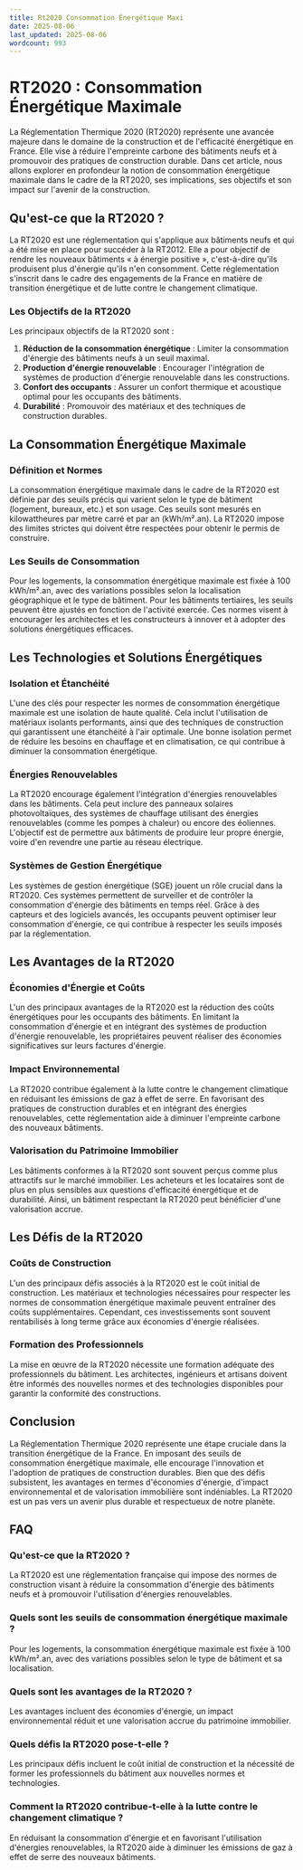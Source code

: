 ```yaml
---
title: Rt2020 Consommation Énergétique Maxi
date: 2025-08-06
last_updated: 2025-08-06
wordcount: 993
---
```


# RT2020 : Consommation Énergétique Maximale

La Réglementation Thermique 2020 (RT2020) représente une avancée majeure dans le domaine de la construction et de l'efficacité énergétique en France. Elle vise à réduire l'empreinte carbone des bâtiments neufs et à promouvoir des pratiques de construction durable. Dans cet article, nous allons explorer en profondeur la notion de consommation énergétique maximale dans le cadre de la RT2020, ses implications, ses objectifs et son impact sur l'avenir de la construction.

## Qu'est-ce que la RT2020 ?

La RT2020 est une réglementation qui s'applique aux bâtiments neufs et qui a été mise en place pour succéder à la RT2012. Elle a pour objectif de rendre les nouveaux bâtiments « à énergie positive », c'est-à-dire qu'ils produisent plus d'énergie qu'ils n'en consomment. Cette réglementation s'inscrit dans le cadre des engagements de la France en matière de transition énergétique et de lutte contre le changement climatique.

### Les Objectifs de la RT2020

Les principaux objectifs de la RT2020 sont :

1. **Réduction de la consommation énergétique** : Limiter la consommation d'énergie des bâtiments neufs à un seuil maximal.
2. **Production d'énergie renouvelable** : Encourager l'intégration de systèmes de production d'énergie renouvelable dans les constructions.
3. **Confort des occupants** : Assurer un confort thermique et acoustique optimal pour les occupants des bâtiments.
4. **Durabilité** : Promouvoir des matériaux et des techniques de construction durables.

## La Consommation Énergétique Maximale

### Définition et Normes

La consommation énergétique maximale dans le cadre de la RT2020 est définie par des seuils précis qui varient selon le type de bâtiment (logement, bureaux, etc.) et son usage. Ces seuils sont mesurés en kilowattheures par mètre carré et par an (kWh/m².an). La RT2020 impose des limites strictes qui doivent être respectées pour obtenir le permis de construire.

### Les Seuils de Consommation

Pour les logements, la consommation énergétique maximale est fixée à 100 kWh/m².an, avec des variations possibles selon la localisation géographique et le type de bâtiment. Pour les bâtiments tertiaires, les seuils peuvent être ajustés en fonction de l'activité exercée. Ces normes visent à encourager les architectes et les constructeurs à innover et à adopter des solutions énergétiques efficaces.

## Les Technologies et Solutions Énergétiques

### Isolation et Étanchéité

L'une des clés pour respecter les normes de consommation énergétique maximale est une isolation de haute qualité. Cela inclut l'utilisation de matériaux isolants performants, ainsi que des techniques de construction qui garantissent une étanchéité à l'air optimale. Une bonne isolation permet de réduire les besoins en chauffage et en climatisation, ce qui contribue à diminuer la consommation énergétique.

### Énergies Renouvelables

La RT2020 encourage également l'intégration d'énergies renouvelables dans les bâtiments. Cela peut inclure des panneaux solaires photovoltaïques, des systèmes de chauffage utilisant des énergies renouvelables (comme les pompes à chaleur) ou encore des éoliennes. L'objectif est de permettre aux bâtiments de produire leur propre énergie, voire d'en revendre une partie au réseau électrique.

### Systèmes de Gestion Énergétique

Les systèmes de gestion énergétique (SGE) jouent un rôle crucial dans la RT2020. Ces systèmes permettent de surveiller et de contrôler la consommation d'énergie des bâtiments en temps réel. Grâce à des capteurs et des logiciels avancés, les occupants peuvent optimiser leur consommation d'énergie, ce qui contribue à respecter les seuils imposés par la réglementation.

## Les Avantages de la RT2020

### Économies d'Énergie et Coûts

L'un des principaux avantages de la RT2020 est la réduction des coûts énergétiques pour les occupants des bâtiments. En limitant la consommation d'énergie et en intégrant des systèmes de production d'énergie renouvelable, les propriétaires peuvent réaliser des économies significatives sur leurs factures d'énergie.

### Impact Environnemental

La RT2020 contribue également à la lutte contre le changement climatique en réduisant les émissions de gaz à effet de serre. En favorisant des pratiques de construction durables et en intégrant des énergies renouvelables, cette réglementation aide à diminuer l'empreinte carbone des nouveaux bâtiments.

### Valorisation du Patrimoine Immobilier

Les bâtiments conformes à la RT2020 sont souvent perçus comme plus attractifs sur le marché immobilier. Les acheteurs et les locataires sont de plus en plus sensibles aux questions d'efficacité énergétique et de durabilité. Ainsi, un bâtiment respectant la RT2020 peut bénéficier d'une valorisation accrue.

## Les Défis de la RT2020

### Coûts de Construction

L'un des principaux défis associés à la RT2020 est le coût initial de construction. Les matériaux et technologies nécessaires pour respecter les normes de consommation énergétique maximale peuvent entraîner des coûts supplémentaires. Cependant, ces investissements sont souvent rentabilisés à long terme grâce aux économies d'énergie réalisées.

### Formation des Professionnels

La mise en œuvre de la RT2020 nécessite une formation adéquate des professionnels du bâtiment. Les architectes, ingénieurs et artisans doivent être informés des nouvelles normes et des technologies disponibles pour garantir la conformité des constructions.

## Conclusion

La Réglementation Thermique 2020 représente une étape cruciale dans la transition énergétique de la France. En imposant des seuils de consommation énergétique maximale, elle encourage l'innovation et l'adoption de pratiques de construction durables. Bien que des défis subsistent, les avantages en termes d'économies d'énergie, d'impact environnemental et de valorisation immobilière sont indéniables. La RT2020 est un pas vers un avenir plus durable et respectueux de notre planète.

## FAQ

### Qu'est-ce que la RT2020 ?

La RT2020 est une réglementation française qui impose des normes de construction visant à réduire la consommation d'énergie des bâtiments neufs et à promouvoir l'utilisation d'énergies renouvelables.

### Quels sont les seuils de consommation énergétique maximale ?

Pour les logements, la consommation énergétique maximale est fixée à 100 kWh/m².an, avec des variations possibles selon le type de bâtiment et sa localisation.

### Quels sont les avantages de la RT2020 ?

Les avantages incluent des économies d'énergie, un impact environnemental réduit et une valorisation accrue du patrimoine immobilier.

### Quels défis la RT2020 pose-t-elle ?

Les principaux défis incluent le coût initial de construction et la nécessité de former les professionnels du bâtiment aux nouvelles normes et technologies.

### Comment la RT2020 contribue-t-elle à la lutte contre le changement climatique ?

En réduisant la consommation d'énergie et en favorisant l'utilisation d'énergies renouvelables, la RT2020 aide à diminuer les émissions de gaz à effet de serre des nouveaux bâtiments.